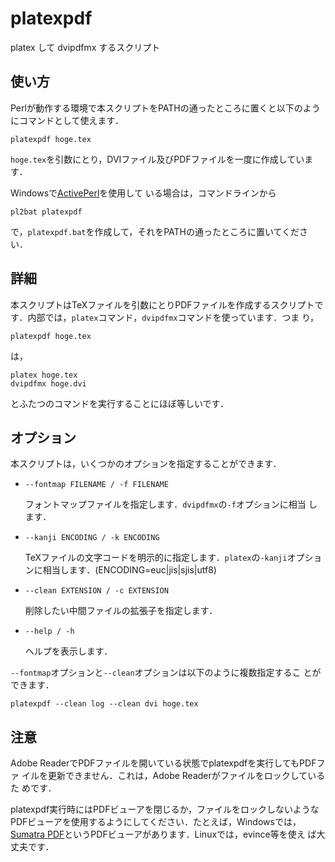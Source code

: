 # platexpdf #

platex して dvipdfmx するスクリプト

## 使い方 ##

Perlが動作する環境で本スクリプトをPATHの通ったところに置くと以下のよう
にコマンドとして使えます．

    platexpdf hoge.tex

`hoge.tex`を引数にとり，DVIファイル及びPDFファイルを一度に作成していま
す．

Windowsで[ActivePerl](http://www.activestate.com/activeperl)を使用して
いる場合は，コマンドラインから

    pl2bat platexpdf

で，`platexpdf.bat`を作成して，それをPATHの通ったところに置いてください．

## 詳細 ##

本スクリプトはTeXファイルを引数にとりPDFファイルを作成するスクリプトで
す．内部では，`platex`コマンド，`dvipdfmx`コマンドを使っています．つま
り，

    platexpdf hoge.tex

は，

    platex hoge.tex
    dvipdfmx hoge.dvi

とふたつのコマンドを実行することにほぼ等しいです．

## オプション ##

本スクリプトは，いくつかのオプションを指定することができます．

* `--fontmap FILENAME / -f FILENAME`

  フォントマップファイルを指定します．`dvipdfmx`の`-f`オプションに相当
  します．

* `--kanji ENCODING / -k ENCODING`

  TeXファイルの文字コードを明示的に指定します．`platex`の`-kanji`オプショ
  ンに相当します．(ENCODING=euc|jis|sjis|utf8)

* `--clean EXTENSION / -c EXTENSION`

  削除したい中間ファイルの拡張子を指定します．

* `--help / -h`

  ヘルプを表示します．  

`--fontmap`オプションと`--clean`オプションは以下のように複数指定するこ
とができます．

    platexpdf --clean log --clean dvi hoge.tex

## 注意 ##

Adobe ReaderでPDFファイルを開いている状態でplatexpdfを実行してもPDFファ
イルを更新できません．これは，Adobe Readerがファイルをロックしているた
めです．

platexpdf実行時にはPDFビューアを閉じるか，ファイルをロックしないような
PDFビューアを使用するようにしてください．たとえば，Windowsでは，
[Sumatra PDF][1]というPDFビューアがあります．Linuxでは，evince等を使え
ば大丈夫です．

[1]:http://blog.kowalczyk.info/software/sumatrapdf/free-pdf-reader.html

